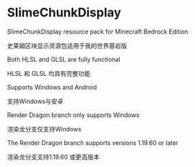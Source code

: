 # SlimeChunkDisplay
SlimeChunkDisplay resource pack for Minecraft Bedrock Edition

史莱姆区块显示资源包适用于我的世界基岩版

Both HLSL and GLSL are fully functional

HLSL 和 GLSL 均具有完整功能

Supports Windows and Android

支持Windows与安卓

Render Dragon branch only supports Windows

渲染龙分支仅支持Windows

The Render Dragon branch supports versions 1.19.60 or later

渲染龙分支支持1.19.60 或更高版本